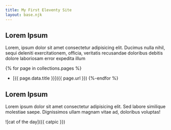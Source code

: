 ```yaml
---
title: My First Eleventy Site
layout: base.njk
---
```


## Lorem Ipsum

Lorem, ipsum dolor sit amet consectetur adipisicing elit. Ducimus
nulla nihil, sequi deleniti exercitationem, officia, veritatis
recusandae doloribus debitis dolore laboriosam error expedita illum

{% for page in collections.pages %}

- [{{ page.data.title }}]({{ page.url }})
  {%-endfor %}

## Lorem Ipsum

Lorem ipsum dolor sit amet consectetur adipisicing elit. Sed labore
similique molestiae saepe. Dignissimos ullam magnam vitae ad,
doloribus voluptas!

![cat of the day]({{ catpic }})
